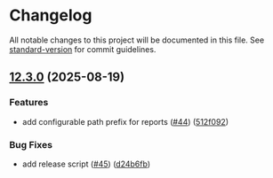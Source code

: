 # Changelog

All notable changes to this project will be documented in this file. See [standard-version](https://github.com/conventional-changelog/standard-version) for commit guidelines.

## [12.3.0](https://github.com/mojaloop/reporting/compare/v12.1.0...v12.3.0) (2025-08-19)


### Features

* add configurable path prefix for reports ([#44](https://github.com/mojaloop/reporting/issues/44)) ([512f092](https://github.com/mojaloop/reporting/commit/512f09265f03c8e16aca786ce39929ec37659ed7))


### Bug Fixes

* add release script ([#45](https://github.com/mojaloop/reporting/issues/45)) ([d24b6fb](https://github.com/mojaloop/reporting/commit/d24b6fbe598f47d6382907b7889b7305af6c5a04))
